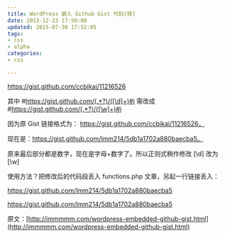 ```yaml
---
title: WordPress 嵌入 Github Gist 代码[转]
date: 2013-12-23 17:50:00
updated: 2015-07-30 17:52:05
tags: 
- css
- alpha
categories: 
- css

---
```

https://gist.github.com/ccbikai/11216526

其中 #https://gist.github.com/(.*?)/([\d]+)#i 需改成 #https://gist.github.com/(.*?)/([\w]+)#i

因为原 Gist 链接格式为： https://gist.github.com/ccbikai/11216526，


<!--more-->


现在是：https://gist.github.com/lmm214/5db1a1702a880baecba5。

原来最后部分都是数字，现在是字母+数字了。所以正则式稍作修改 [\d] 改为 [\w]

使用方法？把修改后的代码段丢入 functions.php 文章，另起一行链接丢入：

https://gist.github.com/lmm214/5db1a1702a880baecba5

https://gist.github.com/lmm214/5db1a1702a880baecba5

原文：[http://immmmm.com/wordpress-embedded-github-gist.html](http://immmmm.com/wordpress-embedded-github-gist.html)